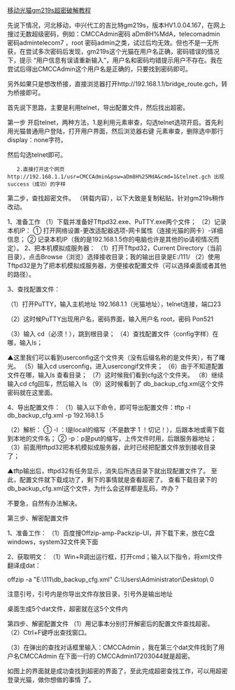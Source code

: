 [移动光猫gm219s超密破解教程](https://www.right.com.cn/forum/thread-826399-1-1.html)


先说下情况，河北移动，中兴代工的吉比特gm219s，版本HV1.0.04.167，在网上搜过无数超级密码，例如：CMCCAdmin密码 aDm8H%MdA，telecomadmin  密码admintelecom7 ，root 密码admin之类，试过后均无效。但也不是一无所获，在尝试多次密码后发现，gm219s这个光猫在用户名正确，密码错误的情况下，提示 “用户信息有误请重新输入”，用户名和密码均错提示用户不存在。我在尝试后得出CMCCAdmin这个用户名是正确的，只要找到密码即可。



另外如果只是想改桥接，直接浏览器打开http://192.168.1.1/bridge_route.gch，转为桥接即可。


首先说下思路，主要是利用telnet，导出配置文件，然后找出超密。


第一步 开启telnet，两种方法，1.是利用元素审查，勾选telnet选项开启。首先利用光猫普通用户登陆，打开用户界面，然后浏览器右键 元素审查，删除选中那行display：none字符。

然后勾选telnet即可。

       2.直接打开这个网页http://192.168.1.1/usr=CMCCAdmin&psw=aDm8H%25MdA&cmd=1&telnet.gch 出现 success（成功）的字样



第二步，查找超密文件。 （转载内容），以下大致是复制粘贴，针对gm219s稍作改动。


1、准备工作
（1）下载并准备好Tftpd32.exe、PuTTY.exe两个文件；
（2）记录本机IP：
① 打开网络设置-更改适配器选项-网卡属性（连接光猫的网卡）-详细信息；
② 记录本机IP（我的是192.168.1.5你的电脑也许是其他的ip请视情况而定）。
2、把本机模拟成服务器：
（1）打开Tftpd32，Current Directory（当前目录），点击Browse（浏览）选择接收目录；我的输出目录是E:/111/
（2）使用Tftpd32是为了把本机模拟成服务器，方便接收配置文件（可以选择桌面或者其他的路径）。

3、查找配置文件：

（1）打开PuTTY，输入主机地址 192.168.1.1（光猫地址），telnet连接，端口23

（2）这时候PuTTY出现用户名，密码界面，输入用户名 root，密码 Pon521  

（3）输入 cd（必须！），跳到根目录；
（4）查找配置文件（config字样）在哪，输入ls；


▲这里我们可以看到userconfig这个文件夹（没有后缀名称的是文件夹），有了曙光。
（5）输入cd userconfig，进入usercongif文件夹；
（6）由于不知道配置文件在哪，输入ls 查看目录；
（7）这时候我们看到cfg这个文件夹。
（8）继续输入cd cfg回车，然后输入 ls
（9）这时候看到了 db_backup_cfg.xml这个文件 密码就在这里面。


4、导出配置文件：
（1）输入以下命令，即可导出配置文件：tftp -l db_backup_cfg.xml -p 192.168.1.5

（2）解析：
① -l ：l是local的缩写（不是数字 1 ！切记！），后跟本地或需下载到本地的文件名；
② -p：p是put的缩写，上传文件时用，后跟服务器地址；
（3）前面用tftpd32把本机模拟成服务器，此时已经把配置文件放到接收目录了；


▲tftp输出后，tftpd32有任务显示，消失后所选目录下就出现配置文件了。
至此，配置文件就下载成功了，剩下的事情就是查看超密了。
查看下载目录下的db_backup_cfg.xml这个文件，为什么会这样都是乱码，咋办？

不要急，自然有办法解决。


第三步、解密配置文件



1、准备工作：
（1）百度搜Offzip-amp-Packzip-UI，并下载下来，放在C盘windows，system32文件夹下面




2、获取明文：
（1）Win+R调出运行框，打开cmd；输入以下指令，将xml文件翻译成dat：



offzip -a "E:\111\db_backup_cfg.xml" C:\Users\Administrator\Desktop\ 0


注意引号，引号内是你导出文件存放目录，引号外是输出地址


桌面生成5个dat文件，超密就在这5个文件内





第四步、解密配置文件
（1）用记事本分别打开解密后的配置文件查找超密。
（2）Ctrl+F键呼出查找窗口。


（3）在弹出的查找对话框里输入：CMCCAdmin ，我在第三个dat文件找到了用户名CMCCAdmin 在下面一行的 CMCCAdmin17203044就是超密。

如图上的界面就是成功查找到超密的界面了，至此完成超密查找工作，可以用超密登录光猫，做你想做的事情 了。